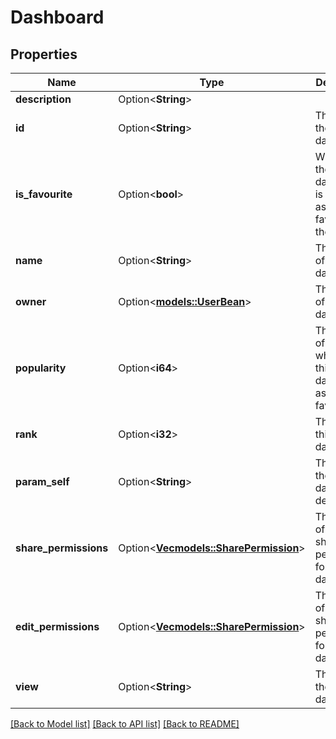 # Dashboard

## Properties

Name | Type | Description | Notes
------------ | ------------- | ------------- | -------------
**description** | Option<**String**> |  | [optional]
**id** | Option<**String**> | The ID of the dashboard. | [optional][readonly]
**is_favourite** | Option<**bool**> | Whether the dashboard is selected as a favorite by the user. | [optional][readonly]
**name** | Option<**String**> | The name of the dashboard. | [optional][readonly]
**owner** | Option<[**models::UserBean**](UserBean.md)> | The owner of the dashboard. | [optional][readonly]
**popularity** | Option<**i64**> | The number of users who have this dashboard as a favorite. | [optional][readonly]
**rank** | Option<**i32**> | The rank of this dashboard. | [optional][readonly]
**param_self** | Option<**String**> | The URL of these dashboard details. | [optional][readonly]
**share_permissions** | Option<[**Vec<models::SharePermission>**](SharePermission.md)> | The details of any view share permissions for the dashboard. | [optional][readonly]
**edit_permissions** | Option<[**Vec<models::SharePermission>**](SharePermission.md)> | The details of any edit share permissions for the dashboard. | [optional][readonly]
**view** | Option<**String**> | The URL of the dashboard. | [optional][readonly]

[[Back to Model list]](../README.md#documentation-for-models) [[Back to API list]](../README.md#documentation-for-api-endpoints) [[Back to README]](../README.md)


